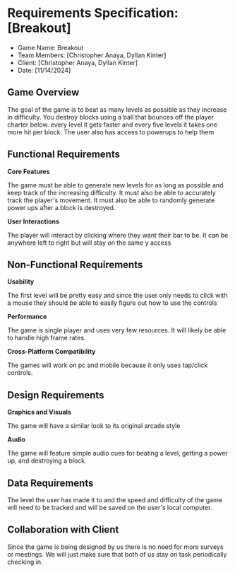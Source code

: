 # Requirements Specification: [Breakout]

- Game Name: Breakout
- Team Members: [Christopher Anaya, Dyllan Kinter]
- Client: [Christopher Anaya, Dyllan Kinter]
- Date: [11/14/2024]

## Game Overview
 The goal of the game is to beat as many levels as possible as they increase in difficulty. You destroy blocks using a ball that bounces off the player charter below. every level it gets faster and every five levels it takes one more hit per block. The user also has access to powerups to help them

## Functional Requirements
 **Core Features**
    
 The game must be able to generate new levels for as long as possible and keep track of the increasing difficulty. It must also be able to accurately track the player's movement. It must also be able to randomly generate power ups after a block is destroyed.

 **User Interactions** 

 The player will interact by clicking where they want their bar to be. It can be anywhere left to right but will stay on the same y access

## Non-Functional Requirements
 **Usability**

 The first level will be pretty easy and since the user only needs to click with  a mouse they should be able to easily figure out how to use the controls

 **Performance**
 
 The game is single player and uses very few resources. It will likely be able to handle high frame rates.

 **Cross-Platform Compatibility**

 The games will work on pc and mobile because it only uses tap/click controls.

## Design Requirements
 **Graphics and Visuals** 

 The game will have a similar look to its original arcade style

 **Audio**

 The game will feature simple audio cues for beating a level, getting a power up, and destroying a block.

## Data Requirements
 The level the user has made it to and the speed and difficulty of the game will need to be tracked and will be saved on the user's local computer.

## Collaboration with Client
 Since the game is being designed by us there is no need for more surveys or meetings. We will just make sure that both of us stay on task periodically checking in.
